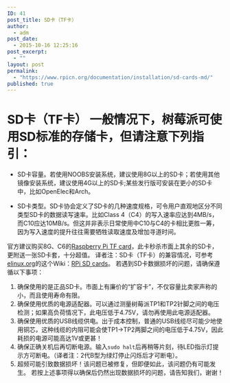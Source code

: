 ```yaml
---
ID: 41
post_title: SD卡（TF卡）
author:
  - adm
post_date:
  - 2015-10-16 12:25:16
post_excerpt:
  - ""
layout: post
permalink:
  - "https://www.rpicn.org/documentation/installation/sd-cards-md/"
published: true
---
```

# SD卡（TF卡） 一般情况下，树莓派可使用SD标准的存储卡，但请注意下列指引： 

*   SD卡容量。若使用NOOBS安装系统，建议使用8G以上的SD卡；若使用其他镜像安装系统，建议使用4G以上的SD卡;某些发行版可安装在更小的SD卡中，比如OpenElec和Arch。</p>
*   SD卡类型。SD卡协会定义了SD卡的几种速度规格，可令用户直观地区分不同类型SD卡的数据读写速率。比如Class 4（C4）的写入速率应达到4MB/s，而C10应达10MB/s。但这并非表示日常使用中C10与C4的卡相比更胜一筹，因为写入速度的提升往往需要牺牲读取速度及增加寻道时间。</p>

官方建议购买8G、C6的[Raspberry Pi TF card][1]，此卡秒杀市面上其余的SD卡，更附送一张SD卡套，十分超值。 译者注：SD卡（TF卡）的兼容情况，可参考[elinux.org][2]的这个Wiki：[RPi SD cards][3]。 若遇到SD卡数据损坏的问题，请确保遵循以下事项： 
1.  确保使用的是正品SD卡。市面上有廉价的“扩容卡”，不仅容量比卖家声称的小，而且使用寿命有限。
2.  确保使用优质的电源适配器。可以通过测量树莓派TP1和TP2针脚之间的电压检测；如果高负荷情况下，此电压低于4.75V，请勿再使用此电源适配器。
3.  确保使用优质的USB线缆供电。出于成本控制，普通的USB线缆尽可能少地使用铜芯，这种线缆的内阻可能会使TP1->TP2两脚之间的电压低于4.75V，因此耗损的电源可能高达1V或更甚！
4.  确保正确关机后再切断电源。输入`sudo halt`后再稍等片刻，待LED指示灯提示方可断电。（译者注：2代B型为绿灯停止闪烁后才可断电）。
5.  超频可能引致数据损坏！该问题已被修复，但即便如此，该问题仍有可能发生。 若按上述事项得以确保后仍然出现数据损坏的问题，请告知我们，谢谢！

 [1]: http://swag.raspberrypi.org/products/noobs-8gb-sd-card
 [2]: http://elinux.org
 [3]: http://elinux.org/RPi_SD_cards
